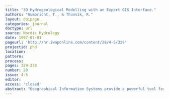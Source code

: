 ```yaml
---
title: "3D Hydrogeological Modelling with an Expert GIS Interface."
authors: "Gumbricht, T., & Thunvik, R."
layout: doipage
categories: journal
doctype: url
source: Nordic Hydrology
date: 1997-07-01
pageurl: 'http://hr.iwaponline.com/content/28/4-5/329'
projectid: phd
location:
pattern:
process:
pages: 329-338
number: 28
issue: 4-5
editor:
access: 'closed'
abstract: "Geographical Information Systems provide a powerful tool for creating three-dimensional (3D) datasets for sophisticated hydrogeological models. The article describes a GIS with an expert system interface developed for generating 3D hydrogeological frameworks. The system integrates 2D images of elevation and geology and vertical profile data. Application of the expert GIS to a complex aquifer in South Eastern Sweden is described."
---
```

